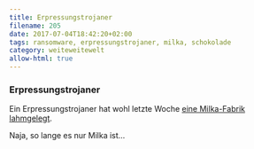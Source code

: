 ```yaml
---
title: Erpressungstrojaner
filename: 205
date: 2017-07-04T18:42:20+02:00
tags: ransomware, erpressungstrojaner, milka, schokolade
category: weiteweitewelt
allow-html: true
---
```

### Erpressungstrojaner
<p>Ein Erpressungstrojaner hat wohl letzte Woche <a href="http://www.tagesspiegel.de/wirtschaft/wegen-erpressersoftware-petya-milka-fabrik-steht-seit-einer-woche-still/20013388.html">eine Milka-Fabrik lahmgelegt</a>.</p>
<p>Naja, so lange es nur Milka ist…</p>
